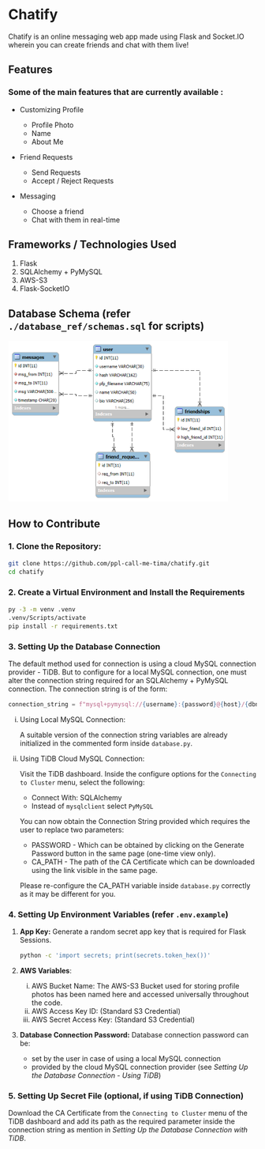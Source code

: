 # Chatify
Chatify is an online messaging web app made using Flask and Socket.IO wherein you can create friends and chat with them live!

## Features
### Some of the main features that are currently available :

- Customizing Profile
    - Profile Photo
    - Name
    - About Me

- Friend Requests
    - Send Requests
    - Accept / Reject Requests

- Messaging
    - Choose a friend
    - Chat with them in real-time

## Frameworks / Technologies Used
1. Flask
2. SQLAlchemy + PyMySQL
3. AWS-S3
4. Flask-SocketIO

## Database Schema (refer `./database_ref/schemas.sql` for scripts)
<img src="./database_ref/schemas.png" alt="ER Diagram" height="325">

## How to Contribute

### 1. Clone the Repository:
    
```bash
git clone https://github.com/ppl-call-me-tima/chatify.git
cd chatify
```

### 2. Create a Virtual Environment and Install the Requirements
```bash
py -3 -m venv .venv
.venv/Scripts/activate
pip install -r requirements.txt
```

### 3. Setting Up the Database Connection
The default method used for connection is using a cloud MySQL connection provider - TiDB. But to configure for a local MySQL connection, one must alter the connection string required for an SQLAlchemy + PyMySQL connection. The connection string is of the form:

```py
connection_string = f"mysql+pymysql://{username}:{password}@{host}/{dbname}?{option}"
```

<ol type="i">
<li>
Using Local MySQL Connection:

A suitable version of the connection string variables are already initialized in the commented form inside `database.py`.
</li>
<li>
Using TiDB Cloud MySQL Connection:

Visit the TiDB dashboard. Inside the configure options for the `Connecting to Cluster` menu, select the following:
- Connect With: SQLAlchemy
- Instead of `mysqlclient` select `PyMySQL`

You can now obtain the Connection String provided which requires the user to replace two parameters:
- PASSWORD - Which can be obtained by clicking on the Generate Password button in the same page (one-time view only).
- CA_PATH - The path of the CA Certificate which can be downloaded using the link visible in the same page.

Please re-configure the CA_PATH variable inside `database.py` correctly as it may be different for you.
</li>
</ol>


### 4. Setting Up Environment Variables (refer `.env.example`)

1. <strong>App Key:</strong> Generate a random secret app key that is required for Flask Sessions.

    ```bash
    python -c 'import secrets; print(secrets.token_hex())'
    ```

2. <strong>AWS Variables</strong>:
    <ol type="i">
        <li>
            AWS Bucket Name: The AWS-S3 Bucket used for storing profile photos has been named here and accessed universally throughout the code.
        </li>
        <li>
            AWS Access Key ID: (Standard S3 Credential)
        </li>
        <li>
            AWS Secret Access Key: (Standard S3 Credential)
        </li>
    </ol>

3. <strong>Database Connection Password:</strong> Database connection password can be:
    - set by the user in case of using a local MySQL connection
    - provided by the cloud MySQL connection provider (see _Setting Up the Database Connection - Using TiDB_)

### 5. Setting Up Secret File (optional, if using TiDB Connection)
Download the CA Certificate from the `Connecting to Cluster` menu of the TiDB dashboard and add its path as the required parameter inside the connection string as mention in _Setting Up the Database Connection with TiDB_.